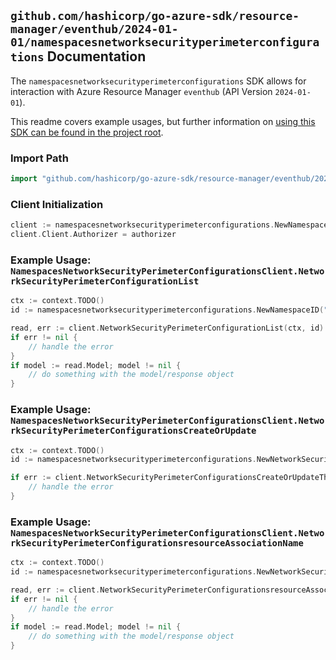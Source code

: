 
## `github.com/hashicorp/go-azure-sdk/resource-manager/eventhub/2024-01-01/namespacesnetworksecurityperimeterconfigurations` Documentation

The `namespacesnetworksecurityperimeterconfigurations` SDK allows for interaction with Azure Resource Manager `eventhub` (API Version `2024-01-01`).

This readme covers example usages, but further information on [using this SDK can be found in the project root](https://github.com/hashicorp/go-azure-sdk/tree/main/docs).

### Import Path

```go
import "github.com/hashicorp/go-azure-sdk/resource-manager/eventhub/2024-01-01/namespacesnetworksecurityperimeterconfigurations"
```


### Client Initialization

```go
client := namespacesnetworksecurityperimeterconfigurations.NewNamespacesNetworkSecurityPerimeterConfigurationsClientWithBaseURI("https://management.azure.com")
client.Client.Authorizer = authorizer
```


### Example Usage: `NamespacesNetworkSecurityPerimeterConfigurationsClient.NetworkSecurityPerimeterConfigurationList`

```go
ctx := context.TODO()
id := namespacesnetworksecurityperimeterconfigurations.NewNamespaceID("12345678-1234-9876-4563-123456789012", "example-resource-group", "namespaceName")

read, err := client.NetworkSecurityPerimeterConfigurationList(ctx, id)
if err != nil {
	// handle the error
}
if model := read.Model; model != nil {
	// do something with the model/response object
}
```


### Example Usage: `NamespacesNetworkSecurityPerimeterConfigurationsClient.NetworkSecurityPerimeterConfigurationsCreateOrUpdate`

```go
ctx := context.TODO()
id := namespacesnetworksecurityperimeterconfigurations.NewNetworkSecurityPerimeterConfigurationID("12345678-1234-9876-4563-123456789012", "example-resource-group", "namespaceName", "networkSecurityPerimeterConfigurationName")

if err := client.NetworkSecurityPerimeterConfigurationsCreateOrUpdateThenPoll(ctx, id); err != nil {
	// handle the error
}
```


### Example Usage: `NamespacesNetworkSecurityPerimeterConfigurationsClient.NetworkSecurityPerimeterConfigurationsresourceAssociationName`

```go
ctx := context.TODO()
id := namespacesnetworksecurityperimeterconfigurations.NewNetworkSecurityPerimeterConfigurationID("12345678-1234-9876-4563-123456789012", "example-resource-group", "namespaceName", "networkSecurityPerimeterConfigurationName")

read, err := client.NetworkSecurityPerimeterConfigurationsresourceAssociationName(ctx, id)
if err != nil {
	// handle the error
}
if model := read.Model; model != nil {
	// do something with the model/response object
}
```

